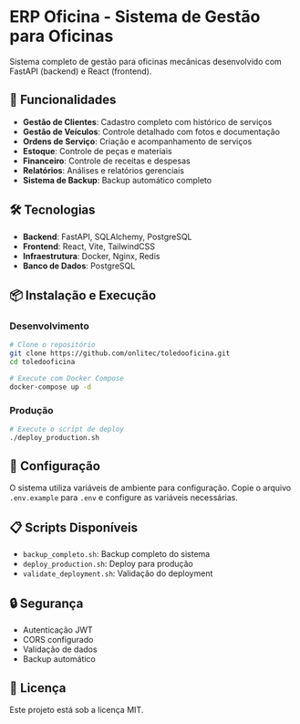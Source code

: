 # ERP Oficina - Sistema de Gestão para Oficinas

Sistema completo de gestão para oficinas mecânicas desenvolvido com FastAPI (backend) e React (frontend).

## 🚀 Funcionalidades

- **Gestão de Clientes**: Cadastro completo com histórico de serviços
- **Gestão de Veículos**: Controle detalhado com fotos e documentação
- **Ordens de Serviço**: Criação e acompanhamento de serviços
- **Estoque**: Controle de peças e materiais
- **Financeiro**: Controle de receitas e despesas
- **Relatórios**: Análises e relatórios gerenciais
- **Sistema de Backup**: Backup automático completo

## 🛠️ Tecnologias

- **Backend**: FastAPI, SQLAlchemy, PostgreSQL
- **Frontend**: React, Vite, TailwindCSS
- **Infraestrutura**: Docker, Nginx, Redis
- **Banco de Dados**: PostgreSQL

## 📦 Instalação e Execução

### Desenvolvimento
```bash
# Clone o repositório
git clone https://github.com/onlitec/toledooficina.git
cd toledooficina

# Execute com Docker Compose
docker-compose up -d
```

### Produção
```bash
# Execute o script de deploy
./deploy_production.sh
```

## 🔧 Configuração

O sistema utiliza variáveis de ambiente para configuração. Copie o arquivo `.env.example` para `.env` e configure as variáveis necessárias.

## 📋 Scripts Disponíveis

- `backup_completo.sh`: Backup completo do sistema
- `deploy_production.sh`: Deploy para produção
- `validate_deployment.sh`: Validação do deployment

## 🔒 Segurança

- Autenticação JWT
- CORS configurado
- Validação de dados
- Backup automático

## 📄 Licença

Este projeto está sob a licença MIT.
